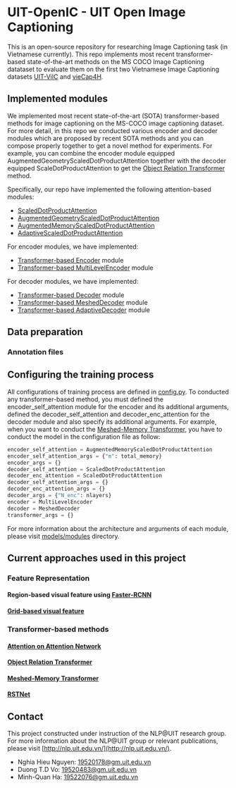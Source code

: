 UIT-OpenIC - UIT Open Image Captioning
====

This is an open-source repository for researching Image Captioning task (in Vietnamese currently). This repo implements most recent transformer-based state-of-the-art methods on the MS COCO Image Captioning datataset to evaluate them on the first two Vietnamese Image Captioning datasets [UIT-ViIC](https://arxiv.org/pdf/2002.00175.pdf) and [vieCap4H](https://people.cs.umu.se/sonvx/files/VieCap4H_VLSP21.pdf).

## Implemented modules
We implemented most recent state-of-the-art (SOTA) transformer-based methods for image captioning on the MS-COCO image captioning dataset. For more detail, in this repo we conducted various encoder and decoder modules which are proposed by recent SOTA methods and you can compose properly together to get a novel method for experiments. For example, you can combine the encoder module equipped AugmentedGeometryScaledDotProductAttention together with the decoder equipped ScaleDotProductAttention to get the [Object Relation Transformer](https://arxiv.org/pdf/1906.05963.pdf) method.

Specifically, our repo have implemented the following attention-based modules:
- [ScaledDotProductAttention]()
- [AugmentedGeometryScaledDotProductAttention]()
- [AugmentedMemoryScaledDotProductAttention]()
- [AdaptiveScaledDotProductAttention]()

For encoder modules, we have implemented:
- [Transformer-based Encoder](https://arxiv.org/pdf/1706.03762.pdf) module
- [Transformer-based MultiLevelEncoder](https://arxiv.org/pdf/1912.08226.pdf) module

For decoder modules, we have implemented:
- [Transformer-based Decoder](https://arxiv.org/pdf/1706.03762.pdf) module
- [Transformer-based MeshedDecoder](https://arxiv.org/pdf/1912.08226.pdf) module
- [Transformer-based AdaptiveDecoder]() module

## Data preparation

### Annotation files

## Configuring the training process
All configurations of training process are defined in [config.py](config.py). To conducted any transformer-based method, you must defined the encoder_self_attention module for the encoder and its additional arguments, defined the decoder_self_attention and decoder_enc_attention for the decoder module and also specify its additional arguments. For example, when you want to conduct the [Meshed-Memory Transformer](https://arxiv.org/pdf/1912.08226.pdf), you have to conduct the model in the configuration file as follow:

```python
encoder_self_attention = AugmentedMemoryScaledDotProductAttention
encoder_self_attention_args = {"m": total_memory}
encoder_args = {}
decoder_self_attention = ScaledDotProductAttention
decoder_enc_attention = ScaledDotProductAttention
decoder_self_attention_args = {}
decoder_enc_attention_args = {}
decoder_args = {"N_enc": nlayers}
encoder = MultiLevelEncoder
decoder = MeshedDecoder
transformer_args = {}
```

For more information about the architecture and arguments of each module, please visit [models/modules](models/modules/) directory.

## Current approaches used in this project

### Feature Representation

#### Region-based visual feature using [Faster-RCNN](https://arxiv.org/pdf/1506.01497.pdf)

#### [Grid-based visual feature](https://arxiv.org/pdf/2001.03615.pdf)

### Transformer-based methods

#### [Attention on Attention Network](https://arxiv.org/pdf/1908.06954.pdf)

#### [Object Relation Transformer](https://arxiv.org/pdf/1906.05963.pdf)

#### [Meshed-Memory Transformer](https://arxiv.org/pdf/1912.08226.pdf)

#### [RSTNet](https://openaccess.thecvf.com/content/CVPR2021/papers/Zhang_RSTNet_Captioning_With_Adaptive_Attention_on_Visual_and_Non-Visual_Words_CVPR_2021_paper.pdf)

## Contact
This project constructed under instruction of the NLP@UIT research group. For more information about the NLP@UIT group or relevant publications, please visit [http://nlp.uit.edu.vn/](http://nlp.uit.edu.vn/).

 - Nghia Hieu Nguyen: [19520178@gm.uit.edu.vn](mailto:19520178@gm.uit.edu.vn)
 - Duong T.D Vo: [19520483@gm.uit.edu.vn](mailto:19520483@gm.uit.edu.vn)
 - Minh-Quan Ha: [19522076@gm.uit.edu.vn](mailto:19522076@gm.uit.edu.vn)
